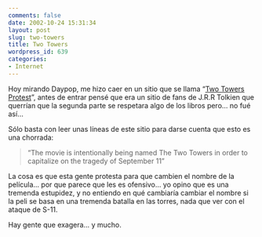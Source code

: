 ```yaml
---
comments: false
date: 2002-10-24 15:31:34
layout: post
slug: two-towers
title: Two Towers
wordpress_id: 639
categories:
- Internet
---
```


Hoy mirando Daypop, me hizo caer en un sitio que se llama “[Two Towers Protest](http://www.twotowersprotest.org)”, antes de entrar pensé que era un sitio de fans de J.R.R Tolkien que querrían que la segunda parte se respetara algo de los libros pero… no fué así…





Sólo basta con leer unas líneas de este sitio para darse cuenta que esto es una chorrada:





> “The movie is intentionally being named The Two Towers in order to capitalize on the tragedy of September 11”





La cosa es que esta gente protesta para que cambien el nombre de la película… por que parece que les es ofensivo… yo opino que es una tremenda estupidez, y no entiendo en qué cambiaría cambiar el nombre si la peli se basa en una tremenda batalla en las torres, nada que ver con el ataque de S-11.





Hay gente que exagera… y mucho.




 
